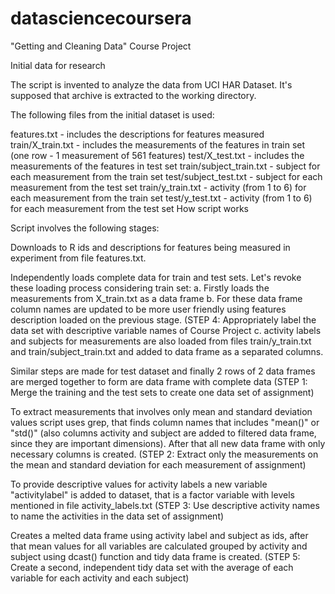 # datasciencecoursera
"Getting and Cleaning Data" Course Project

Initial data for research

The script is invented to analyze the data from UCI HAR Dataset. It's supposed that archive is extracted to the working directory.

The following files from the initial dataset is used:

features.txt - includes the descriptions for features measured
train/X_train.txt - includes the measurements of the features in train set (one row - 1 measurement of 561 features)
test/X_test.txt - includes the measurements of the features in test set
train/subject_train.txt - subject for each measurement from the train set
test/subject_test.txt - subject for each measurement from the test set
train/y_train.txt - activity (from 1 to 6) for each measurement from the train set
test/y_test.txt - activity (from 1 to 6) for each measurement from the test set
How script works

Script involves the following stages:

Downloads to R ids and descriptions for features being measured in experiment from file features.txt.

Independently loads complete data for train and test sets. Let's revoke these loading process considering train set:
a. Firstly loads the measurements from X_train.txt as a data frame
b. For these data frame column names are updated to be more user friendly using features description loaded on the previous stage. (STEP 4: Appropriately label the data set with descriptive variable names of Course Project
c. activity labels and subjects for measurements are also loaded from files train/y_train.txt and train/subject_train.txt and added to data frame as a separated columns.

Similar steps are made for test dataset and finally 2 rows of 2 data frames are merged together to form are data frame with complete data (STEP 1: Merge the training and the test sets to create one data set of assignment)

To extract measurements that involves only mean and standard deviation values script uses grep, that finds column names that includes "mean()" or "std()" (also columns activity and subject are added to filtered data frame, since they are important dimensions). After that all new data frame with only necessary columns is created. (STEP 2: Extract only the measurements on the mean and standard deviation for each measurement of assignment)

To provide descriptive values for activity labels a new variable "activitylabel" is added to dataset, that is a factor variable with levels mentioned in file activity_labels.txt (STEP 3: Use descriptive activity names to name the activities in the data set of assignment)

Creates a melted data frame using activity label and subject as ids, after that mean values for all variables are calculated grouped by activity and subject using dcast() function and tidy data frame is created. (STEP 5: Create a second, independent tidy data set with the average of each variable for each activity and each subject)
